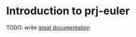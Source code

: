 # Introduction to prj-euler

TODO: write [great documentation](http://jacobian.org/writing/what-to-write/)
